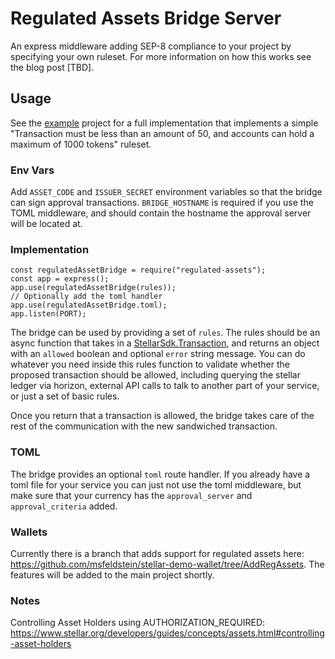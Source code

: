 # Regulated Assets Bridge Server

An express middleware adding SEP-8 compliance to your project by specifying your own ruleset.  For more information on how this works see the blog post [TBD].

## Usage

See the [example](/example/index.js) project for a full implementation that implements a simple "Transaction must be less than an amount of 50, and accounts can hold a maximum of 1000 tokens" ruleset.

### Env Vars

Add `ASSET_CODE` and `ISSUER_SECRET` environment variables so that the bridge can sign approval transactions.
`BRIDGE_HOSTNAME` is required if you use the TOML middleware, and should contain the hostname the approval server will be located at.

### Implementation

```
const regulatedAssetBridge = require("regulated-assets");
const app = express();
app.use(regulatedAssetBridge(rules));
// Optionally add the toml handler
app.use(regulatedAssetBridge.toml);
app.listen(PORT);
```

The bridge can be used by providing a set of `rules`.  The rules should be an async function that takes in a [StellarSdk.Transaction](https://stellar.github.io/js-stellar-sdk/Transaction.html), and returns an object with an `allowed` boolean and optional `error` string message.  You can do whatever you need inside this rules function to validate whether the proposed transaction should be allowed, including querying the stellar ledger via horizon, external API calls to talk to another part of your service, or just a set of basic rules.

Once you return that a transaction is allowed, the bridge takes care of the rest of the communication with the new sandwiched transaction.

### TOML

The bridge provides an optional `toml` route handler.  If you already have a toml file for your service you can just not use the toml middleware, but make sure that your currency has the `approval_server` and `approval_criteria` added.

### Wallets

Currently there is a branch that adds support for regulated assets here: https://github.com/msfeldstein/stellar-demo-wallet/tree/AddRegAssets.  The features will be added to the main project shortly.

### Notes

Controlling Asset Holders using AUTHORIZATION_REQUIRED: https://www.stellar.org/developers/guides/concepts/assets.html#controlling-asset-holders